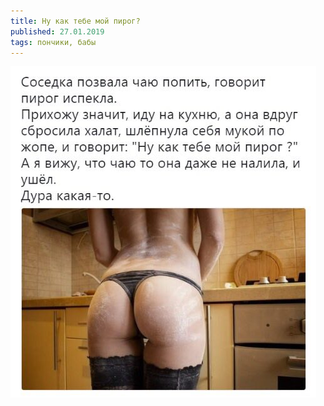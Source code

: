 ```yaml
---
title: Ну как тебе мой пирог?
published: 27.01.2019
tags: пончики, бабы
---
```


![](/content/photo5404580786096679092.jpg)


